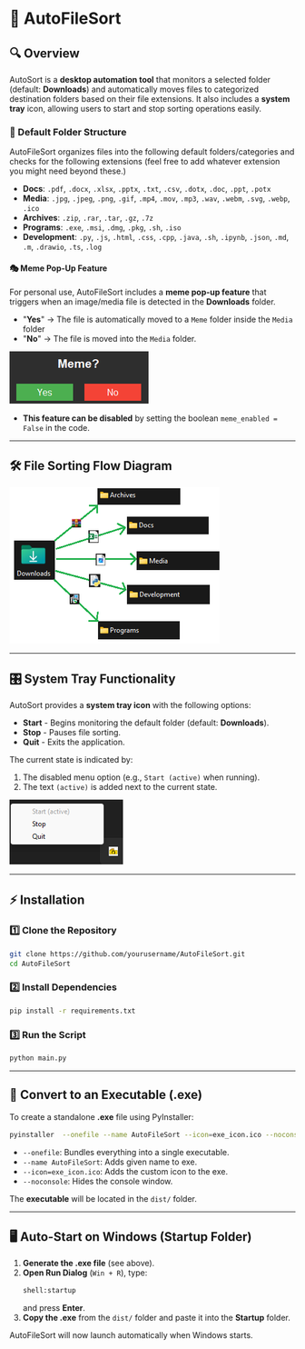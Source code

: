# 📂 AutoFileSort

## 🔍 Overview
AutoSort is a **desktop automation tool** that monitors a selected folder (default: **Downloads**) and automatically moves files to categorized destination folders based on their file extensions. 
It also includes a **system tray** icon, allowing users to start and stop sorting operations easily.

### 📁 Default Folder Structure
AutoFileSort organizes files into the following default folders/categories and checks for the following extensions (feel free to add whatever extension you might need beyond these.)

- **Docs**: `.pdf`, `.docx`, `.xlsx`, `.pptx`, `.txt`, `.csv`, `.dotx`, `.doc`, `.ppt`, `.potx`
- **Media**: `.jpg`, `.jpeg`, `.png`, `.gif`, `.mp4`, `.mov`, `.mp3`, `.wav`, `.webm`, `.svg`, `.webp`, `.ico`
- **Archives**: `.zip`, `.rar`, `.tar`, `.gz`, `.7z`
- **Programs**: `.exe`, `.msi`, `.dmg`, `.pkg`, `.sh`, `.iso`
- **Development**: `.py`, `.js`, `.html`, `.css`, `.cpp`, `.java`, `.sh`, `.ipynb`, `.json`, `.md`, `.m`, `.drawio`, `.ts`, `.log`

#### 🎭 Meme Pop-Up Feature
For personal use, AutoFileSort includes a **meme pop-up feature** that triggers when an image/media file is detected in the **Downloads** folder. 
- "**Yes**" → The file is automatically moved to a `Meme` folder inside the `Media` folder
- "**No**"  → The file is moved into the `Media` folder.

![Meme Pop-Up](images/meme_pop_up.png)

- **This feature can be disabled** by setting the boolean `meme_enabled = False` in the code.
---

## 🛠 File Sorting Flow Diagram
![File Sorting Flow](images/flow_chart_auto_sorter.png)

---

## 🎛 System Tray Functionality
AutoSort provides a **system tray icon** with the following options:
- **Start** - Begins monitoring the default folder (default: **Downloads**).
- **Stop** - Pauses file sorting.
- **Quit** - Exits the application.

The current state is indicated by:
1. The disabled menu option (e.g., `Start (active)` when running).
2. The text `(active)` is added next to the current state.

![System Tray](images/system_tray_auto.png)

---

## ⚡ Installation

### **1️⃣ Clone the Repository**
```sh
git clone https://github.com/yourusername/AutoFileSort.git
cd AutoFileSort
```

### **2️⃣ Install Dependencies**
```sh
pip install -r requirements.txt
```

### **3️⃣ Run the Script**
```sh
python main.py
```

---

## 🔧 Convert to an Executable (.exe)

To create a standalone **.exe** file using PyInstaller:

```sh
pyinstaller  --onefile --name AutoFileSort --icon=exe_icon.ico --noconsole main.py
```
- `--onefile`: Bundles everything into a single executable.
- `--name AutoFileSort`: Adds given name to exe.
- `--icon=exe_icon.ico`: Adds the custom icon to the exe.
- `--noconsole`: Hides the console window.

The **executable** will be located in the `dist/` folder.

---

## 🖥️ Auto-Start on Windows (Startup Folder)

1. **Generate the .exe file** (see above).
2. **Open Run Dialog** (`Win + R`), type:
   ```sh
   shell:startup
   ```
   and press **Enter**.
3. **Copy the .exe** from the `dist/` folder and paste it into the **Startup** folder.

AutoFileSort will now launch automatically when Windows starts.
